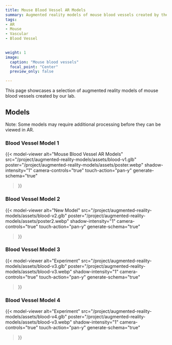 ```yaml
---
title: Mouse Blood Vessel AR Models
summary: Augmented reality models of mouse blood vessels created by the lab.
tags:
- AR
- Mouse
- Vascular 
- Blood Vessel
  

weight: 1
image:  
  caption: "Mouse blood vessels"
  focal_point: "Center"
  preview_only: false

---
```

This page showcases a selection of augmented reality models of mouse blood vessels created by our lab.

## Models
Note: Some models may require additional processing before they can be viewed in AR.

### Blood Vessel Model 1
{{< model-viewer 
  alt="Mouse Blood Vessel AR Models" 
  src="/project/augmented-reality-models/assets/blood-v1.glb" 
  poster="/project/augmented-reality-models/assets/poster.webp" 
  shadow-intensity="1" 
  camera-controls="true" 
  touch-action="pan-y" 
  generate-schema="true"
>}}

### Blood Vessel Model 2
{{< model-viewer 
  alt="New Model" 
  src="/project/augmented-reality-models/assets/blood-v2.glb" 
  poster="/project/augmented-reality-models/assets/poster2.webp" 
  shadow-intensity="1" 
  camera-controls="true" 
  touch-action="pan-y" 
  generate-schema="true"
>}}

### Blood Vessel Model 3
{{< model-viewer 
  alt="Experiment" 
  src="/project/augmented-reality-models/assets/blood-v3.glb" 
  poster="/project/augmented-reality-models/assets/blood-v3.webp" 
  shadow-intensity="1" 
  camera-controls="true" 
  touch-action="pan-y" 
  generate-schema="true"
>}}

### Blood Vessel Model 4
{{< model-viewer 
  alt="Experiment" 
  src="/project/augmented-reality-models/assets/blood-v4.glb" 
  poster="/project/augmented-reality-models/assets/blood-v3.webp" 
  shadow-intensity="1" 
  camera-controls="true" 
  touch-action="pan-y" 
  generate-schema="true"
>}}
